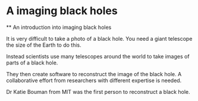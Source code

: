 A imaging black holes
=============================
** An introduction into imaging black holes

It is very difficult to take a photo of a black hole. You need a giant telescope the size of the Earth to do this.

Instead scientists use many telescopes around the world to take images of parts of a black hole.

They then create software to reconstruct the image of the black hole. A collaborative effort from researchers with different expertise is needed.

Dr Katie Bouman from MIT was the first person to reconstruct a black hole.

